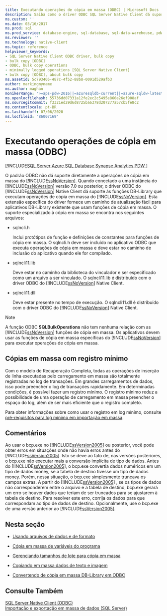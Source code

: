 ```yaml
---
title: Executando operações de cópia em massa (ODBC) | Microsoft Docs
description: Saiba como o driver ODBC SQL Server Native Client dá suporte a funções de biblioteca de banco de informações que executam SQL Server operações de cópia em massa.
ms.custom: ''
ms.date: 03/16/2017
ms.prod: sql
ms.prod_service: database-engine, sql-database, sql-data-warehouse, pdw
ms.reviewer: ''
ms.technology: native-client
ms.topic: reference
helpviewer_keywords:
- SQL Server Native Client ODBC driver, bulk copy
- bulk copy [ODBC]
- ODBC, bulk copy operations
- minimally logged operations [SQL Server Native Client]
- bulk copy [ODBC], about bulk copy
ms.assetid: 5c793405-487c-4f52-88b8-0091d529afb3
author: markingmyname
ms.author: maghan
monikerRange: '>=aps-pdw-2016||=azuresqldb-current||=azure-sqldw-latest||>=sql-server-2016||=sqlallproducts-allversions||>=sql-server-linux-2017||=azuresqldb-mi-current'
ms.openlocfilehash: 55736dd07331a12fe2ec2c5495e860e26ef908af
ms.sourcegitcommit: f3321ed29d6d8725ba6378d207277a57cb5fe8c2
ms.contentlocale: pt-BR
ms.lasthandoff: 07/06/2020
ms.locfileid: "86007169"
---
```

# <a name="performing-bulk-copy-operations-odbc"></a>Executando operações de cópia em massa (ODBC)
[!INCLUDE[SQL Server Azure SQL Database Synapse Analytics PDW ](../../includes/applies-to-version/sql-asdb-asdbmi-asa-pdw.md)]

  O padrão ODBC não dá suporte diretamente a operações de cópia em massa do [!INCLUDE[ssNoVersion](../../includes/ssnoversion-md.md)]. Quando conectado a uma instância do [!INCLUDE[ssNoVersion](../../includes/ssnoversion-md.md)] versão 7.0 ou posterior, o driver ODBC do [!INCLUDE[ssNoVersion](../../includes/ssnoversion-md.md)] Native Client dá suporte às funções DB-Library que executam operações de cópia em massa do [!INCLUDE[ssNoVersion](../../includes/ssnoversion-md.md)]. Esta extensão específica do driver fornece um caminho de atualização fácil para aplicativos DB-Library existente que usam funções de cópia em massa. O suporte especializado à cópia em massa se encontra nos seguintes arquivos:  
  
-   sqlncli.h  
  
     Inclui protótipos de função e definições de constantes para funções de cópia em massa. O sqlncli.h deve ser incluído no aplicativo ODBC que executa operações de cópia em massa e deve estar no caminho de inclusão do aplicativo quando ele for compilado.  
  
-   sqlncli11.lib  
  
     Deve estar no caminho da biblioteca do vinculador e ser especificado como um arquivo a ser vinculado. O sqlncli11.lib é distribuído com o driver ODBC do [!INCLUDE[ssNoVersion](../../includes/ssnoversion-md.md)] Native Client.  
  
-   sqlncli11.dll  
  
     Deve estar presente no tempo de execução. O sqlncli11.dll é distribuído com o driver ODBC do [!INCLUDE[ssNoVersion](../../includes/ssnoversion-md.md)] Native Client.  
  
> [!NOTE]  
>  A função ODBC **SQLBulkOperations** não tem nenhuma relação com as [!INCLUDE[ssNoVersion](../../includes/ssnoversion-md.md)] funções de cópia em massa. Os aplicativos devem usar as funções de cópia em massa específicas do [!INCLUDE[ssNoVersion](../../includes/ssnoversion-md.md)] para executar operações de cópia em massa.  
  
## <a name="minimally-logging-bulk-copies"></a>Cópias em massa com registro mínimo  
 Com o modelo de Recuperação Completa, todas as operações de inserção de linha executadas pelo carregamento em massa são totalmente registradas no log de transações. Em grandes carregamentos de dados, isso pode preencher o log de transações rapidamente. Em determinadas condições, é possível fazer um registro mínimo. O registro mínimo reduz a possibilidade de uma operação de carregamento em massa preencher o espaço do log, além de ser mais eficiente que o registro completo.  
  
 Para obter informações sobre como usar o registro em log mínimo, consulte [pré-requisitos para log mínimo em importação em massa](../../relational-databases/import-export/prerequisites-for-minimal-logging-in-bulk-import.md).  
  
## <a name="remarks"></a>Comentários  
 Ao usar o bcp.exe no [!INCLUDE[ssVersion2005](../../includes/ssversion2005-md.md)] ou posterior, você pode obter erros em situações onde não havia erros antes do [!INCLUDE[ssVersion2005](../../includes/ssversion2005-md.md)]. Isto se deve ao fato de, nas versões posteriores, o bcp.exe não executar mais a conversão implícita de tipo de dados. Antes do [!INCLUDE[ssVersion2005](../../includes/ssversion2005-md.md)], o bcp.exe convertia dados numéricos em um tipo de dados money, se a tabela de destino tivesse um tipo de dados money. Porém, nessa situação, o bcp.exe simplesmente truncava os campos extras. A partir do [!INCLUDE[ssVersion2005](../../includes/ssversion2005-md.md)] , se os tipos de dados não corresponderem entre o arquivo e a tabela de destino, bcp.exe gerará um erro se houver dados que teriam de ser truncados para se ajustarem à tabela de destino. Para resolver este erro, corrija os dados para que correspondam ao tipo de dados de destino. Opcionalmente, use o bcp.exe de uma versão anterior ao [!INCLUDE[ssVersion2005](../../includes/ssversion2005-md.md)].  
  
## <a name="in-this-section"></a>Nesta seção  
  
-   [Usando arquivos de dados e de formato](../../relational-databases/native-client-odbc-bulk-copy-operations/using-data-files-and-format-files.md)  
  
-   [Cópia em massa de variáveis do programa](../../relational-databases/native-client-odbc-bulk-copy-operations/bulk-copying-from-program-variables.md)  
  
-   [Gerenciando tamanhos de lote para cópia em massa](../../relational-databases/native-client-odbc-bulk-copy-operations/managing-bulk-copy-batch-sizes.md)  
  
-   [Copiando em massa dados de texto e imagem](../../relational-databases/native-client-odbc-bulk-copy-operations/bulk-copying-text-and-image-data.md)  
  
-   [Convertendo de cópia em massa DB-Library em ODBC](../../relational-databases/native-client-odbc-bulk-copy-operations/converting-from-db-library-to-odbc-bulk-copy.md)  
  
## <a name="see-also"></a>Consulte Também  
 [SQL Server Native Client &#40;ODBC&#41;](../../relational-databases/native-client/odbc/sql-server-native-client-odbc.md)   
 [Importação e exportação em massa de dados &#40;SQL Server&#41;](../../relational-databases/import-export/bulk-import-and-export-of-data-sql-server.md)  
  
  
